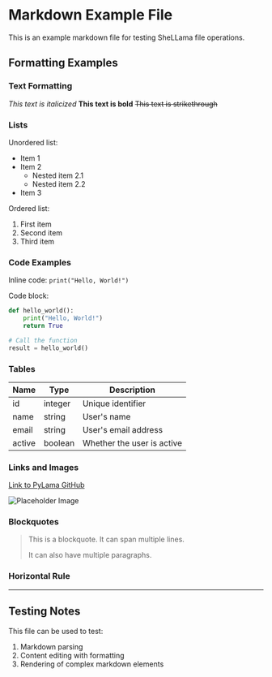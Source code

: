 # Markdown Example File

This is an example markdown file for testing SheLLama file operations.

## Formatting Examples

### Text Formatting

*This text is italicized*
**This text is bold**
~~This text is strikethrough~~

### Lists

Unordered list:
- Item 1
- Item 2
  - Nested item 2.1
  - Nested item 2.2
- Item 3

Ordered list:
1. First item
2. Second item
3. Third item

### Code Examples

Inline code: `print("Hello, World!")`

Code block:
```python
def hello_world():
    print("Hello, World!")
    return True

# Call the function
result = hello_world()
```

### Tables

| Name | Type | Description |
|------|------|-------------|
| id | integer | Unique identifier |
| name | string | User's name |
| email | string | User's email address |
| active | boolean | Whether the user is active |

### Links and Images

[Link to PyLama GitHub](https://github.com/py-lama)

![Placeholder Image](https://via.placeholder.com/150)

### Blockquotes

> This is a blockquote.
> It can span multiple lines.
>
> It can also have multiple paragraphs.

### Horizontal Rule

---

## Testing Notes

This file can be used to test:
1. Markdown parsing
2. Content editing with formatting
3. Rendering of complex markdown elements
